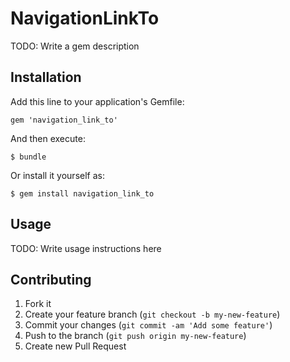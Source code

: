 # NavigationLinkTo

TODO: Write a gem description

## Installation

Add this line to your application's Gemfile:

    gem 'navigation_link_to'

And then execute:

    $ bundle

Or install it yourself as:

    $ gem install navigation_link_to

## Usage

TODO: Write usage instructions here

## Contributing

1. Fork it
2. Create your feature branch (`git checkout -b my-new-feature`)
3. Commit your changes (`git commit -am 'Add some feature'`)
4. Push to the branch (`git push origin my-new-feature`)
5. Create new Pull Request
